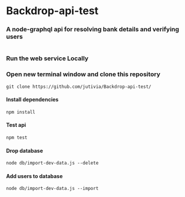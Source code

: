 # Backdrop-api-test
### A node-graphql api for resolving bank details and verifying users


#
### Run the web service Locally

### Open new terminal window and clone this repository
```
git clone https://github.com/jutivia/Backdrop-api-test/
```
#### Install dependencies
```
npm install

```
#### Test api
```
npm test

```
#### Drop database
```
node db/import-dev-data.js --delete

```
#### Add users to database
```
node db/import-dev-data.js --import
```
